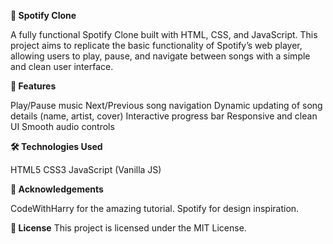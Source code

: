 **🎵 Spotify Clone**

A fully functional Spotify Clone built with HTML, CSS, and JavaScript.
This project aims to replicate the basic functionality of Spotify’s web player, allowing users to play, pause, and navigate between songs with a simple and clean user interface.

**🚀 Features**

Play/Pause music
Next/Previous song navigation
Dynamic updating of song details (name, artist, cover)
Interactive progress bar
Responsive and clean UI
Smooth audio controls

**🛠️ Technologies Used**

HTML5
CSS3
JavaScript (Vanilla JS)

**🙌 Acknowledgements**

CodeWithHarry for the amazing tutorial.
Spotify for design inspiration.

**📝 License**
This project is licensed under the MIT License.

